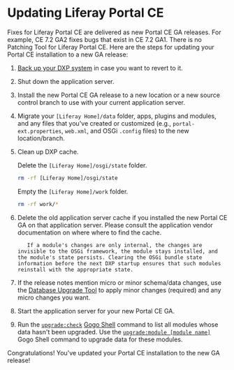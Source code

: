 # Updating Liferay Portal CE

Fixes for Liferay Portal CE are delivered as new Portal CE GA releases. For example, CE 7.2 GA2 fixes bugs that exist in CE 7.2 GA1. There is no Patching Tool for Liferay Portal CE. Here are the steps for updating your Portal CE installation to a new GA release:

1. [Back up your DXP system](./backing-up.md) in case you want to revert to it.

1. Shut down the application server.

1. Install the new Portal CE GA release to a new location or a new source control branch to use with your current application server.

1. Migrate your `[Liferay Home]/data` folder, apps, plugins and modules, and any files that you've created or customized (e.g., `portal-ext.properties`, `web.xml`, and OSGi `.config` files) to the new location/branch.

1. Clean up DXP cache.

    Delete the `[Liferay Home]/osgi/state` folder.

    ```bash
    rm -rf [Liferay Home]/osgi/state
    ```

    Empty the `[Liferay Home]/work` folder.

    ```bash
    rm -rf work/*
    ```

1. Delete the old application server cache if you installed the new Portal CE GA on that application server. Please consult the application vendor documentation on where where to find the cache.

    ```note::
       If a module's changes are only internal, the changes are invisible to the OSGi framework, the module stays installed, and the module's state persists. Clearing the OSGi bundle state information before the next DXP startup ensures that such modules reinstall with the appropriate state.
    ```
1. If the release notes mention micro or minor schema/data changes, use the [Database Upgrade Tool](../../upgrading-liferay-dxp/upgrade-basics/using-the-database-upgrade-tool.md) to apply minor changes (required) and any micro changes you want.

1. Start the application server for your new Portal CE GA.

1. Run the [`upgrade:check`](../upgrade-stability-and-performance/upgrading-modules-using-gogo-shell.md#checking-upgrade-status) [Gogo Shell](https://help.liferay.com/hc/en-us/articles/360029070351-Using-the-Felix-Gogo-Shell) command to list all modules whose data hasn't been upgraded. Use the [`upgrade:module [module name]`](../upgrade-stability-and-performance/upgrading-modules-using-gogo-shell.md#executing-module-upgrades) Gogo Shell command to upgrade data for these modules.

Congratulations! You've updated your Portal CE installation to the new GA release!